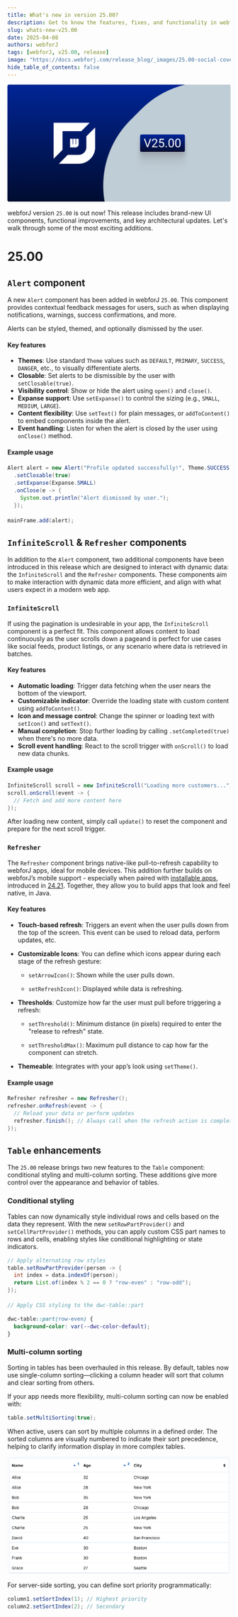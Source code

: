 ```yaml
---
title: What's new in version 25.00?
description: Get to know the features, fixes, and functionality in webforJ version 25.00.
slug: whats-new-v25.00
date: 2025-04-08
authors: webforJ
tags: [webforJ, v25.00, release]
image: "https://docs.webforj.com/release_blog/_images/25.00-social-cover.png"
hide_table_of_contents: false
---
```


![cover image](../../static/release_blog/_images/25.00.png)

webforJ version `25.00` is out now! This release includes brand-new UI components, functional improvements, and key architectural updates. Let's walk through some of the most exciting additions.

<!-- truncate -->

# 25.00

## `Alert` component

A new `Alert` component has been added in webforJ `25.00`. This component provides contextual feedback messages for users, such as when displaying notifications, warnings, success confirmations, and more.

Alerts can be styled, themed, and optionally dismissed by the user.

#### Key features

- **Themes**: Use standard `Theme` values such as `DEFAULT`, `PRIMARY`, `SUCCESS`, `DANGER`, etc., to visually differentiate alerts.
- **Closable**: Set alerts to be dismissible by the user with `setClosable(true)`.
- **Visibility control**: Show or hide the alert using `open()` and `close()`.
- **Expanse support**: Use `setExpanse()` to control the sizing (e.g., `SMALL`, `MEDIUM`, `LARGE`).
- **Content flexibility**: Use `setText()` for plain messages, or `addToContent()` to embed components inside the alert.
- **Event handling**: Listen for when the alert is closed by the user using `onClose()` method.

#### Example usage

```java
Alert alert = new Alert("Profile updated successfully!", Theme.SUCCESS)
  .setClosable(true)
  .setExpanse(Expanse.SMALL)
  .onClose(e -> {
    System.out.println("Alert dismissed by user.");
  });

mainFrame.add(alert);
```

## `InfiniteScroll` & `Refresher` components

In addition to the `Alert` component, two additional components have been introduced in this release which are designed to interact with dynamic data: the `InfiniteScroll` and the `Refresher` components. These components aim to make interaction with dynamic data more efficient, and align with what users expect in a modern web app.

### `InfiniteScroll`

If using the pagination is undesirable in your app, the `InfiniteScroll` component is a perfect fit. This component allows content to load continuously as the user scrolls down a pageand is perfect for use cases like social feeds, product listings, or any scenario where data is retrieved in batches.

#### Key features

- **Automatic loading**: Trigger data fetching when the user nears the bottom of the viewport.
- **Customizable indicator**: Override the loading state with custom content using `addToContent()`.
- **Icon and message control**: Change the spinner or loading text with `setIcon()` and `setText()`.
- **Manual completion**: Stop further loading by calling `.setCompleted(true)` when there's no more data.
- **Scroll event handling**: React to the scroll trigger with `onScroll()` to load new data chunks.

#### Example usage

```java
InfiniteScroll scroll = new InfiniteScroll("Loading more customers...");
scroll.onScroll(event -> {
  // Fetch and add more content here
});
```

After loading new content, simply call `update()` to reset the component and prepare for the next scroll trigger.

### `Refresher`

The `Refresher` component brings native-like pull-to-refresh capability to webforJ apps, ideal for mobile devices. This addition further builds on webforJ’s mobile support - especially when paired with [installable apps](../../docs/configuration/installable-apps), introduced in [24.21](../2025-01-27-webforj-v24.21/24.21). Together, they allow you to build apps that look and feel native, in Java.

#### Key features

- **Touch-based refresh**: Triggers an event when the user pulls down from the top of the screen. This event can be used to reload data, perform updates, etc.

- **Customizable Icons**: You can define which icons appear during each stage of the refresh gesture:

  - `setArrowIcon()`: Shown while the user pulls down.

  - `setRefreshIcon()`: Displayed while data is refreshing.

- **Thresholds**: Customize how far the user must pull before triggering a refresh:

  - `setThreshold()`: Minimum distance (in pixels) required to enter the "release to refresh" state.

  - `setThresholdMax()`: Maximum pull distance to cap how far the component can stretch.

- **Themeable**: Integrates with your app’s look using `setTheme()`.

#### Example usage

```java
Refresher refresher = new Refresher();
refresher.onRefresh(event -> {
  // Reload your data or perform updates
  refresher.finish(); // Always call when the refresh action is complete
});
```

## `Table` enhancements

The `25.00` release brings two new features to the `Table` component: conditional styling and multi-column sorting. These additions give more control over the appearance and behavior of tables.

### Conditional styling

Tables can now dynamically style individual rows and cells based on the data they represent. With the new `setRowPartProvider()` and `setCellPartProvider()` methods, you can apply custom CSS part names to rows and cells, enabling styles like conditional highlighting or state indicators.


```java
// Apply alternating row styles
table.setRowPartProvider(person -> {
  int index = data.indexOf(person);
  return List.of(index % 2 == 0 ? "row-even" : "row-odd");
});

// Apply CSS styling to the dwc-table::part
```

```css
dwc-table::part(row-even) {
  background-color: var(--dwc-color-default);
}
```

### Multi-column sorting

Sorting in tables has been overhauled in this release. By default, tables now use single-column sorting—clicking a column header will sort that column and clear sorting from others.

If your app needs more flexibility, multi-column sorting can now be enabled with:

```java
table.setMultiSorting(true);
```

When active, users can sort by multiple columns in a defined order. The sorted columns are visually numbered to indicate their sort precedence, helping to clarify information display in more complex tables.

![cover image](../../static/release_blog/_images/table_sorting.png)


For server-side sorting, you can define sort priority programmatically:

```java
column1.setSortIndex(1); // Highest priority
column2.setSortIndex(2); // Secondary
```

